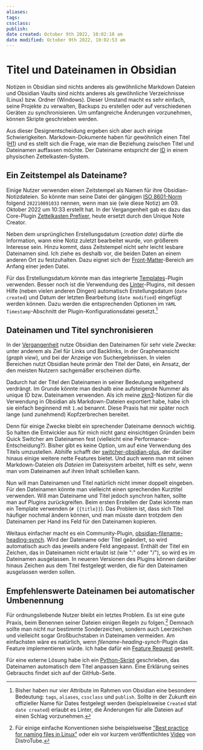 ```yaml
---
aliases: 
tags: 
cssclass: 
publish: 
date created: October 9th 2022, 10:02:10 am
date modified: October 9th 2022, 10:02:53 am
---
```


# Titel und Dateinamen in Obsidian
Notizen in Obsidian sind nichts anderes als gewöhnliche Markdown Dateien und Obsidian Vaults sind nichts anderes als gewöhnliche Verzeichnisse (Linux) bzw. Ordner (Windows).
Dieser Umstand macht es sehr einfach, seine Projekte zu verwalten, Backups zu erstellen oder auf verschiedenen Geräten zu synchronisieren.
Um umfangreiche Änderungen vorzunehmen, können Skripte geschrieben werden.

Aus dieser Designentscheidung ergeben sich aber auch einige Schwierigkeiten.
Markdown-Dokumente haben für gewöhnlich einen Titel ([H1](https://www.markdownguide.org/basic-syntax/#headings)) und es stellt sich die Frage, wie man die Beziehung zwischen Titel und Dateinamen auffassen möchte.
Der Dateiname entspricht der [ID](https://www.markdownguide.org/basic-syntax/#headings) in einem physischen Zettelkasten-System.

## Ein Zeitstempel als Dateiname?
Einige Nutzer verwenden einen Zeitstempel als Namen für ihre Obsidian-Notizdateien. 
So könnte man seine Datei der gängigen [ISO 8601-Norm](https://www.iso.org/iso-8601-date-and-time-format.html) folgend `202210091033` nennen, wenn man sie (wie diese Notiz) am 09. Oktober 2022 um 10:33 erstellt hat.
In der Vergangenheit gab es dazu das Core-Plugin [Zettelkasten Prefixer](https://jackiegeek.gitee.io/obsidian-docs/en/Plugins/Zettelkasten%20prefixer/), heute ersetzt durch den Unique Note Creator.

Neben dem ursprünglichen Erstellungsdatum (*creation date*) dürfte die Information, wann eine Notiz zuletzt bearbeitet wurde, von größerem Interesse sein.
Hinzu kommt, dass Zeitstempel nicht sehr leicht lesbare Dateinamen sind.
Ich ziehe es deshalb vor, die beiden Daten an einem anderen Ort zu festzuhalten.
Dazu eignet sich der [Front-Matter](https://help.obsidian.md/Advanced+topics/YAML+front+matter)-Bereich am Anfang einer jeden Datei.

Für das Erstellungsdatum könnte man das integrierte [Templates](https://help.obsidian.md/Plugins/Templates)-Plugin verwenden.
Besser noch ist die Verwendung des [Linter](https://github.com/platers/obsidian-linter)-Plugins, mit dessen Hilfe (neben vielen anderen Dingen) automatisch Erstellungsdatum (`date created`) und Datum der letzten Bearbeitung (`date modified`) eingefügt werden können.
Dazu werden die entsprechenden Optionen im `YAML Timestamp`-Abschnitt der Plugin-Konfigurationsdatei gesetzt.[^1]

## Dateinamen und Titel synchronisieren
In der [Vergangenheit](https://forum.obsidian.md/t/use-h1-or-front-matter-title-instead-of-or-in-addition-to-filename-as-display-name/687) nutze Obsidian den Dateinamen für sehr viele Zwecke: unter anderem als Ziel für Links und Backlinks, in der Graphenansicht (*graph view*), und bei der Anzeige von Suchergebnissen.
In vielen Bereichen nutzt Obsidian heute primär den Titel der Datei, ein Ansatz, der den meisten Nutzern sachgemäßer erscheinen dürfte.

Dadurch hat der Titel den Dateinamen in seiner Bedeutung weitgehend verdrängt.
Im Grunde könnte man deshalb eine aufsteigende Nummer als unique ID bzw. Dateinamen verwenden.
Als ich meine [zkn3](http://www.zettelkasten.danielluedecke.de/)-Notizen für die Verwendung in Obsidian als Markdown-Dateien exportiert habe, habe ich sie einfach beginnend mit `1.md` benannt.
Diese Praxis hat mir später noch lange (und zunehmend) Kopfzerbrechen bereitet.   

Denn für einige Zwecke bleibt ein sprechender Dateiname dennoch wichtig.
So halten die Entwickler aus für mich nicht ganz einsichtigen Gründen beim Quick Switcher am Dateinamen fest (vielleicht eine Performance-Entscheidung?).
Bisher gibt es keine Option, um auf eine Verwendung des Titels umzustellen.
Abhilfe schafft der [switcher-obsidian-plus](https://github.com/darlal/obsidian-switcher-plus), der darüber hinaus einige weitere nette Features bietet.
Und auch wenn man mit seinen Markdown-Dateien *als Dateien* im Dateisystem arbeitet, hilft es sehr, wenn man vom Dateinamen auf ihren Inhalt schließen kann.

Nun will man Dateinamen und Titel natürlich nicht immer doppelt eingeben.
Für den Dateinamen könnte man vielleicht einen sprechenden Kurztitel verwenden.
Will man Dateiname und Titel jedoch synchron halten, sollte man auf Plugins zurückgreifen.
Beim ersten Erstellen der Datei könnte man ein Template verwenden (`# {{title}}`).
Das Problem ist, dass sich Titel häufiger nochmal ändern können, und man müsste dann trotzdem den Dateinamen per Hand ins Feld für den Dateinamen kopieren.

Weitaus einfacher macht es ein Community-Plugin, [obsidian-filename-heading-synch](https://github.com/dvcrn/obsidian-filename-heading-sync).
Wird der Dateiname oder Titel geändert, so wird automatisch auch das jeweils andere Feld angepasst.
Enthält der Titel ein Zeichen, das in Dateinamen nicht erlaubt ist (wie ":" oder "/"), so wird es im Dateinamen ausgelassen.
In neueren Versionen des Plugins können darüber hinaus  Zeichen aus dem Titel festgelegt werden, die für den Dateinamen ausgelassen werden sollen.


## Empfehlenswerte Dateinamen bei automatischer Umbenennung
Für ordnungsliebende Nutzer bleibt ein letztes Problem. Es ist eine gute Praxis, beim Benennen seiner Dateien einigen Regeln zu folgen.[^2]
Demnach sollte man nicht nur bestimmte Sonderzeichen, sondern auch Leerzeichen und vielleicht sogar Großbuchstaben in Dateinamen vermeiden.
Am einfachsten wäre es natürlich, wenn *filename-heading-synch*-Plugin das Feature implementieren würde.
Ich habe dafür ein [Feature Request](https://github.com/dvcrn/obsidian-filename-heading-sync/issues/62) gestellt.

Für eine externe Lösung habe ich ein [Python-Skript](https://github.com/BonfireAtNight/rename_markdown_files) geschrieben, das Dateinamen automatisch dem Titel anpassen kann.
Eine Erklärung seines Gebrauchs findet sich auf der GitHub-Seite.


[^1]: Bisher haben nur vier Attribute im Rahmen von Obsidian eine besondere Bedeutung: `tags`, `aliases`, `cssclass` und `publish`. Sollte in der Zukunft ein offizieller Name für Dates festgelegt werden (beispielsweise `Created` stat `date created`) erlaubt es Linter, die Änderungen für alle Dateien auf einen Schlag vorzunehmen.
[^2]: Für einige einfache Konventionen siehe beispielsweise ["Best practice for naming files in Linux"](https://www.inmotionhosting.com/support/server/linux/best-practice-for-naming-files-in-linux/) oder ein vor kurzem veröffentlichtes [Video](https://www.youtube.com/watch?v=Wu0CxdflECY) von DistroTube. 